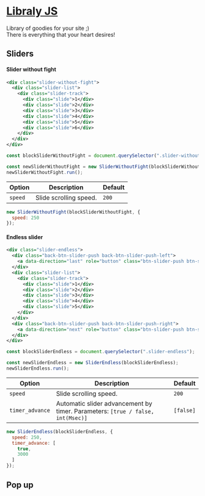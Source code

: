# [Libraly JS](https://aleksandr-zero.github.io/LibralyJS/app/)
Library of goodies for your site ;)</br>
There is everything that your heart desires!

## Sliders

#### Slider without fight

```xml
<div class="slider-without-fight">
  <div class="slider-list">
    <div class="slider-track">
      <div class="slide">1</div>
      <div class="slide">2</div>
      <div class="slide">3</div>
      <div class="slide">4</div>
      <div class="slide">5</div>
      <div class="slide">6</div>
    </div>
  </div>
</div>
```

```js
const blockSliderWithoutFight = document.querySelector(".slider-without-fight");

const newSliderWithoutFight = new SliderWithoutFight(blockSliderWithoutFight);
newSliderWithoutFight.run();
```

| Option                         | Description     | Default |
|--------------------------------|-----------------|---------|
| `speed`            | Slide scrolling speed.      | `200`   |

```js
new SliderWithoutFight(blockSliderWithoutFight, {
  speed: 250
});
```

#### Endless slider

```xml
<div class="slider-endless">
  <div class="back-btn-slider-push back-btn-slider-push-left">
    <a data-direction="last" role="button" class="btn-slider-push btn-slider-push-last">Button</a>
  </div>
  <div class="slider-list">
    <div class="slider-track">
      <div class="slide">1</div>
      <div class="slide">2</div>
      <div class="slide">3</div>
      <div class="slide">4</div>
      <div class="slide">5</div>
    </div>
  </div>
  <div class="back-btn-slider-push back-btn-slider-push-right">
    <a data-direction="next" role="button" class="btn-slider-push btn-slider-push-next">Button</a>
  </div>
</div>
```

```js
const blockSliderEndless = document.querySelector(".slider-endless");

const newSliderEndless = new SliderEndless(blockSliderEndless);
newSliderEndless.run();
```

| Option                         | Description     | Default |
|--------------------------------|-----------------|---------|
| `speed`						 | Slide scrolling speed.      | `200`	 |
| `timer_advance`		 | Automatic slider advancement by timer. Parameters: `[true / false, int(Msec)]` | `[false]` |

```js
new SliderEndless(blockSliderEndless, {
  speed: 250,
  timer_advance: [
  	true,
  	3000
  ]
});
```

## Pop up
